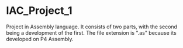 # IAC_Project_1
Project in Assembly language. It consists of two parts, with the second being a development of the first. The file extension is ".as" because its developed on P4 Assembly.
